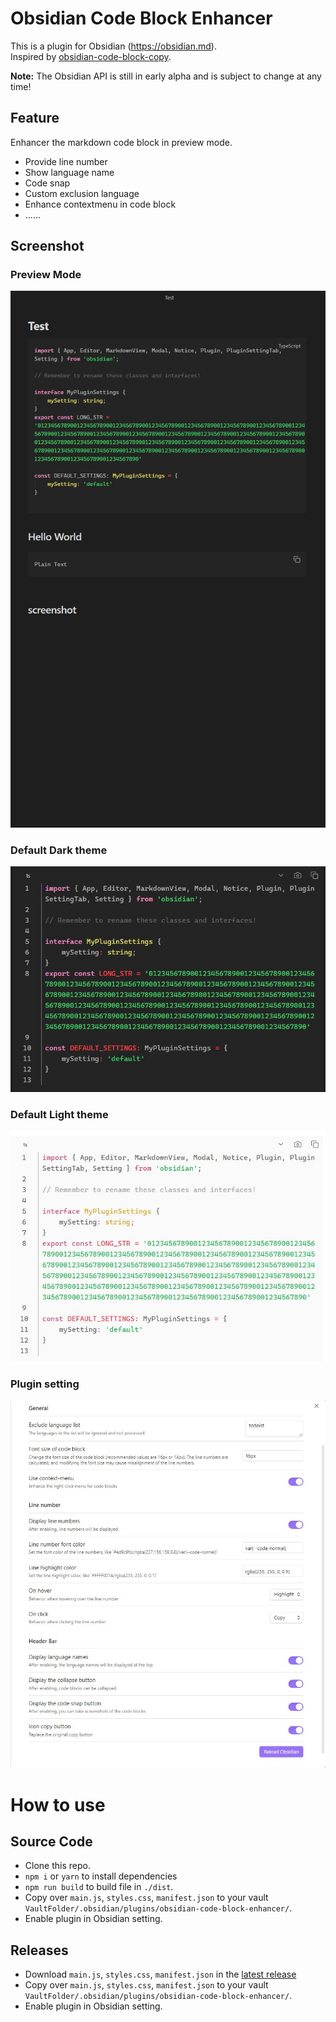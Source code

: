 # Obsidian Code Block Enhancer

This is a plugin for Obsidian (https://obsidian.md).  
Inspired by [obsidian-code-block-copy](https://github.com/jdbrice/obsidian-code-block-copy).

**Note:** The Obsidian API is still in early alpha and is subject to change at any time!

## Feature

Enhancer the markdown code block in preview mode.

-   Provide line number
-   Show language name
-   Code snap
-   Custom exclusion language
-   Enhance contextmenu in code block
-   ......

## Screenshot
### Preview Mode
![PreviewMode](https://github.com/nyable/obsidian-code-block-enhancer/blob/master/screenshot/Preview_Mode.gif?raw=true)

### Default Dark theme

![Obsidian_Default_Dark_Theme](./screenshot/Obsidian_Dark_Theme.jpg)

### Default Light theme

![Obsidian_Default_Light_Theme](./screenshot/Obsidian_Light_Theme.jpg)

### Plugin setting

![plugin_settings](./screenshot/Plugin_Settings.jpg)

# How to use


## Source Code

-   Clone this repo.
-   `npm i` or `yarn` to install dependencies
-   `npm run build` to build file in `./dist`.
-   Copy over `main.js`, `styles.css`, `manifest.json` to your vault `VaultFolder/.obsidian/plugins/obsidian-code-block-enhancer/`.
-   Enable plugin in Obsidian setting.



## Releases

-   Download `main.js`, `styles.css`, `manifest.json` in the [latest release](https://github.com/nyable/obsidian-code-block-enhancer/releases/latest)
-   Copy over `main.js`, `styles.css`, `manifest.json` to your vault `VaultFolder/.obsidian/plugins/obsidian-code-block-enhancer/`.
-   Enable plugin in Obsidian setting.

